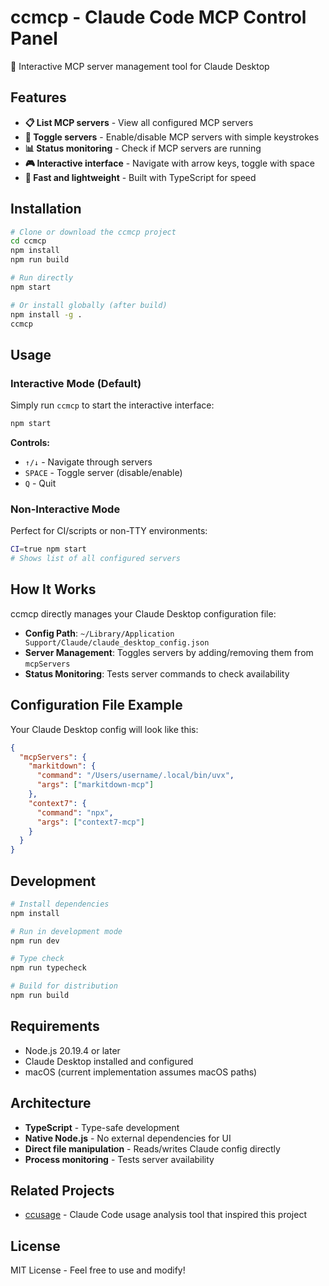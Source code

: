 # ccmcp - Claude Code MCP Control Panel

🔧 Interactive MCP server management tool for Claude Desktop

## Features

- **📋 List MCP servers** - View all configured MCP servers
- **🔄 Toggle servers** - Enable/disable MCP servers with simple keystrokes
- **📊 Status monitoring** - Check if MCP servers are running
- **🎮 Interactive interface** - Navigate with arrow keys, toggle with space
- **🚀 Fast and lightweight** - Built with TypeScript for speed

## Installation

```bash
# Clone or download the ccmcp project
cd ccmcp
npm install
npm run build

# Run directly
npm start

# Or install globally (after build)
npm install -g .
ccmcp
```

## Usage

### Interactive Mode (Default)

Simply run `ccmcp` to start the interactive interface:

```bash
npm start
```

**Controls:**
- `↑/↓` - Navigate through servers
- `SPACE` - Toggle server (disable/enable)
- `Q` - Quit

### Non-Interactive Mode

Perfect for CI/scripts or non-TTY environments:

```bash
CI=true npm start
# Shows list of all configured servers
```

## How It Works

ccmcp directly manages your Claude Desktop configuration file:
- **Config Path**: `~/Library/Application Support/Claude/claude_desktop_config.json`
- **Server Management**: Toggles servers by adding/removing them from `mcpServers`
- **Status Monitoring**: Tests server commands to check availability

## Configuration File Example

Your Claude Desktop config will look like this:

```json
{
  "mcpServers": {
    "markitdown": {
      "command": "/Users/username/.local/bin/uvx",
      "args": ["markitdown-mcp"]
    },
    "context7": {
      "command": "npx",
      "args": ["context7-mcp"]
    }
  }
}
```

## Development

```bash
# Install dependencies
npm install

# Run in development mode
npm run dev

# Type check
npm run typecheck

# Build for distribution
npm run build
```

## Requirements

- Node.js 20.19.4 or later
- Claude Desktop installed and configured
- macOS (current implementation assumes macOS paths)

## Architecture

- **TypeScript** - Type-safe development
- **Native Node.js** - No external dependencies for UI
- **Direct file manipulation** - Reads/writes Claude config directly
- **Process monitoring** - Tests server availability

## Related Projects

- [ccusage](https://github.com/ryoppippi/ccusage) - Claude Code usage analysis tool that inspired this project

## License

MIT License - Feel free to use and modify!